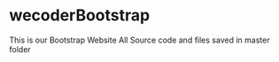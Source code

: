 # wecoderBootstrap
This is our Bootstrap Website 
All Source code and files saved in master folder 
